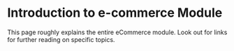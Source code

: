 # Introduction to e-commerce Module
This page roughly explains the entire eCommerce module. Look out for links for further reading on specific topics.

